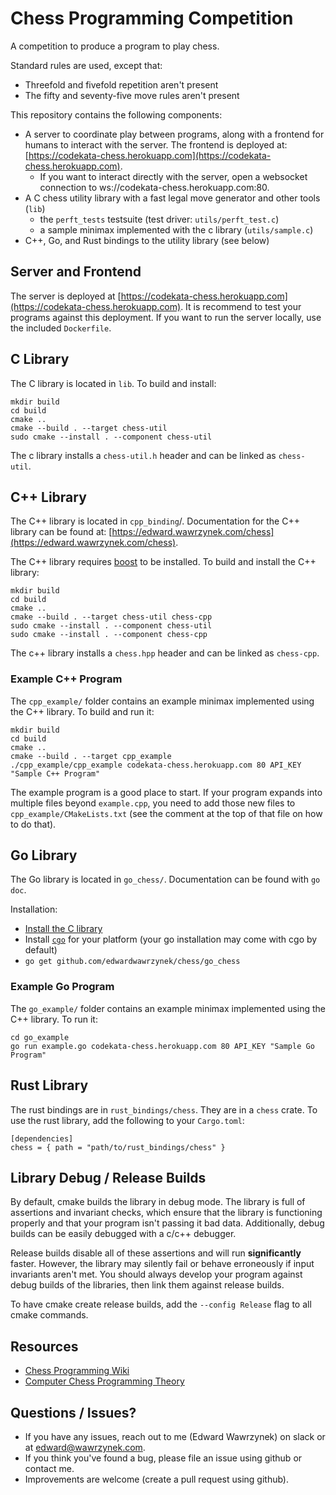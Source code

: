 # Chess Programming Competition
A competition to produce a program to play chess.

Standard rules are used, except that:
- Threefold and fivefold repetition aren't present
- The fifty and seventy-five move rules aren't present

This repository contains the following components:
- A server to coordinate play between programs, along with a frontend for humans to interact with the server. The frontend is deployed at: [https://codekata-chess.herokuapp.com](https://codekata-chess.herokuapp.com).
  - If you want to interact directly with the server, open a websocket connection to ws://codekata-chess.herokuapp.com:80.
- A C chess utility library with a fast legal move generator and other tools (`lib`)
  - the `perft_tests` testsuite (test driver: `utils/perft_test.c`)
  - a sample minimax implemented with the c library (`utils/sample.c`)
- C++, Go, and Rust bindings to the utility library (see below)

## Server and Frontend
The server is deployed at [https://codekata-chess.herokuapp.com](https://codekata-chess.herokuapp.com). It is recommend to test your programs against this deployment. If you want to run the server locally, use the included `Dockerfile`.

## C Library
The C library is located in `lib`. To build and install:
```
mkdir build
cd build
cmake ..
cmake --build . --target chess-util
sudo cmake --install . --component chess-util
```
The c library installs a `chess-util.h` header and can be linked as `chess-util`.

## C++ Library
The C++ library is located in `cpp_binding`/. Documentation for the C++ library can be found at: [https://edward.wawrzynek.com/chess](https://edward.wawrzynek.com/chess).

The C++ library requires [boost](https://boost.org) to be installed. To build and install the C++ library:
```
mkdir build
cd build
cmake ..
cmake --build . --target chess-util chess-cpp
sudo cmake --install . --component chess-util
sudo cmake --install . --component chess-cpp
```
The c++ library installs a `chess.hpp` header and can be linked as `chess-cpp`.

### Example C++ Program
The `cpp_example/` folder contains an example minimax implemented using the C++ library. To build and run it:
```
mkdir build
cd build
cmake ..
cmake --build . --target cpp_example
./cpp_example/cpp_example codekata-chess.herokuapp.com 80 API_KEY "Sample C++ Program"
```
The example program is a good place to start. If your program expands into multiple files beyond `example.cpp`, you need to add those new files to `cpp_example/CMakeLists.txt` (see the comment at the top of that file on how to do that).

## Go Library
The Go library is located in `go_chess/`. Documentation can be found with `go doc`.

Installation:
- [Install the C library](#c-library)
- Install [`cgo`](https://golang.org/cmd/cgo/) for your platform (your go installation may come with cgo by default)
- `go get github.com/edwardwawrzynek/chess/go_chess`

### Example Go Program
The `go_example/` folder contains an example minimax implemented using the C++ library. To run it:
```
cd go_example
go run example.go codekata-chess.herokuapp.com 80 API_KEY "Sample Go Program"
```

## Rust Library
The rust bindings are in `rust_bindings/chess`. They are in a `chess` crate. To use the rust library, add the following to your `Cargo.toml`:
```
[dependencies]
chess = { path = "path/to/rust_bindings/chess" }
```

## Library Debug / Release Builds
By default, cmake builds the library in debug mode. The library is full of assertions and invariant checks, which ensure that the library is functioning properly and that your program isn't passing it bad data. Additionally, debug builds can be easily debugged with a c/c++ debugger.

Release builds disable all of these assertions and will run **significantly** faster. However, the library may silently fail or behave erroneously if input invariants aren't met. You should always develop your program against debug builds of the libraries, then link them against release builds.

To have cmake create release builds, add the `--config Release` flag to all cmake commands.

## Resources
- [Chess Programming Wiki](https://www.chessprogramming.org/Main_Page)
- [Computer Chess Programming Theory](http://frayn.net/beowulf/theory.html)

## Questions / Issues?
- If you have any issues, reach out to me (Edward Wawrzynek) on slack or at <edward@wawrzynek.com>.
- If you think you've found a bug, please file an issue using github or contact me.
- Improvements are welcome (create a pull request using github).
